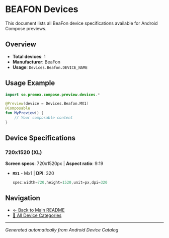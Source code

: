 # BEAFON Devices

This document lists all BeaFon device specifications available for Android Compose previews.

## Overview

- **Total devices**: 1
- **Manufacturer**: BeaFon
- **Usage**: `Devices.Beafon.DEVICE_NAME`

## Usage Example

```kotlin
import se.premex.compose.preview.devices.*

@Preview(device = Devices.Beafon.MX1)
@Composable
fun MyPreview() {
    // Your composable content
}
```

## Device Specifications

### 720x1520 (XL)

**Screen specs**: 720x1520px | **Aspect ratio**: 9:19

- **`MX1`** - Mx1 | **DPI**: 320
  ```kotlin
  spec:width=720,height=1520,unit=px,dpi=320
  ```

## Navigation

- [← Back to Main README](../../README.md)
- [📱 All Device Categories](../README.md)

---
*Generated automatically from Android Device Catalog*
